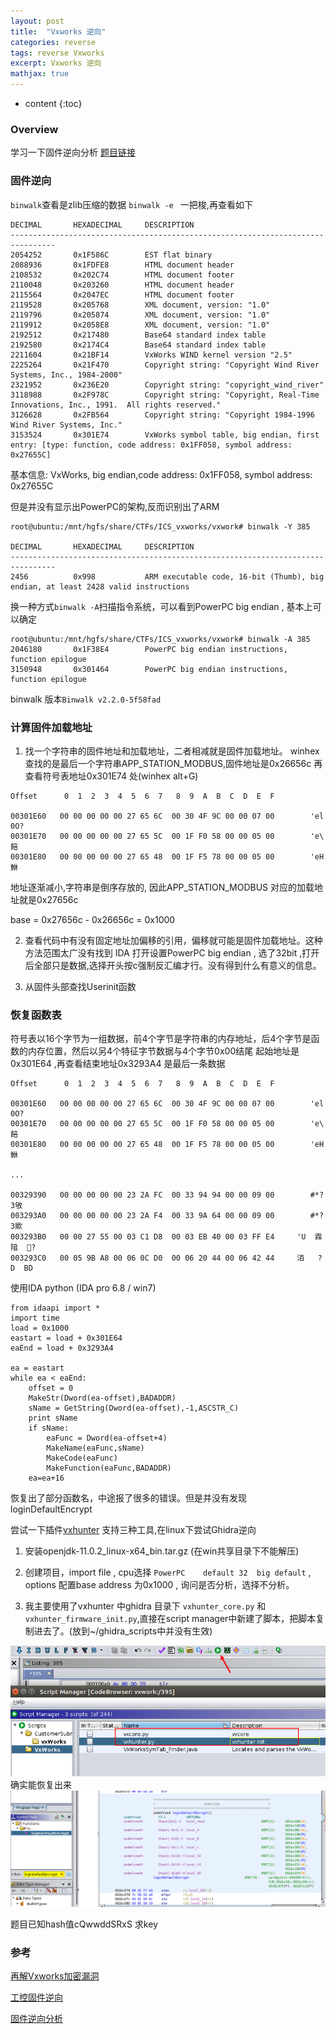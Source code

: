 ```yaml
---
layout: post
title:  "Vxworks 逆向"
categories: reverse
tags: reverse Vxworks
excerpt: Vxworks 逆向
mathjax: true
---
```


* content
{:toc}

### Overview

学习一下固件逆向分析
[题目链接]()

### 固件逆向

`binwalk`查看是zlib压缩的数据
`binwalk -e ` 一把梭,再查看如下

```
DECIMAL       HEXADECIMAL     DESCRIPTION
--------------------------------------------------------------------------------
2054252       0x1F586C        EST flat binary
2088936       0x1FDFE8        HTML document header
2108532       0x202C74        HTML document footer
2110048       0x203260        HTML document header
2115564       0x2047EC        HTML document footer
2119528       0x205768        XML document, version: "1.0"
2119796       0x205874        XML document, version: "1.0"
2119912       0x2058E8        XML document, version: "1.0"
2192512       0x217480        Base64 standard index table
2192580       0x2174C4        Base64 standard index table
2211604       0x21BF14        VxWorks WIND kernel version "2.5"
2225264       0x21F470        Copyright string: "Copyright Wind River Systems, Inc., 1984-2000"
2321952       0x236E20        Copyright string: "copyright_wind_river"
3118988       0x2F978C        Copyright string: "Copyright, Real-Time Innovations, Inc., 1991.  All rights reserved."
3126628       0x2FB564        Copyright string: "Copyright 1984-1996 Wind River Systems, Inc."
3153524       0x301E74        VxWorks symbol table, big endian, first entry: [type: function, code address: 0x1FF058, symbol address: 0x27655C]
```
基本信息: VxWorks, big endian,code address: 0x1FF058, symbol address: 0x27655C

但是并没有显示出PowerPC的架构,反而识别出了ARM
```
root@ubuntu:/mnt/hgfs/share/CTFs/ICS_vxworks/vxwork# binwalk -Y 385

DECIMAL       HEXADECIMAL     DESCRIPTION
--------------------------------------------------------------------------------
2456          0x998           ARM executable code, 16-bit (Thumb), big endian, at least 2428 valid instructions
```

换一种方式`binwalk -A`扫描指令系统，可以看到PowerPC big endian , 基本上可以确定

```
root@ubuntu:/mnt/hgfs/share/CTFs/ICS_vxworks/vxwork# binwalk -A 385
2046180       0x1F38E4        PowerPC big endian instructions, function epilogue
3150948       0x301464        PowerPC big endian instructions, function epilogue
```

binwalk 版本`Binwalk v2.2.0-5f58fad`

### 计算固件加载地址

1. 找一个字符串的固件地址和加载地址，二者相减就是固件加载地址。
winhex 查找的是最后一个字符串APP_STATION_MODBUS,固件地址是0x26656c
再查看符号表地址0x301E74 处(winhex alt+G) 

```
Offset      0  1  2  3  4  5  6  7   8  9  A  B  C  D  E  F

00301E60   00 00 00 00 00 27 65 6C  00 30 4F 9C 00 00 07 00        'el 0O?   
00301E70   00 00 00 00 00 27 65 5C  00 1F F0 58 00 00 05 00        'e\  餢    
00301E80   00 00 00 00 00 27 65 48  00 1F F5 78 00 00 05 00        'eH  鮴    
```
地址逐渐减小,字符串是倒序存放的, 因此APP_STATION_MODBUS 对应的加载地址就是0x27656c

base = 0x27656c - 0x26656c = 0x1000

2. 查看代码中有没有固定地址加偏移的引用，偏移就可能是固件加载地址。这种方法范围太广没有找到
IDA 打开设置PowerPC big endian , 选了32bit ,打开后全部只是数据,选择开头按c强制反汇编才行。没有得到什么有意义的信息。

3. 从固件头部查找Userinit函数


### 恢复函数表

符号表以16个字节为一组数据，前4个字节是字符串的内存地址，后4个字节是函数的内存位置，然后以另4个特征字节数据与4个字节0x00结尾
起始地址是0x301E64 ,再查看结束地址0x3293A4 是最后一条数据

```
Offset      0  1  2  3  4  5  6  7   8  9  A  B  C  D  E  F

00301E60   00 00 00 00 00 27 65 6C  00 30 4F 9C 00 00 07 00        'el 0O?   
00301E70   00 00 00 00 00 27 65 5C  00 1F F0 58 00 00 05 00        'e\  餢    
00301E80   00 00 00 00 00 27 65 48  00 1F F5 78 00 00 05 00        'eH  鮴    

...

00329390   00 00 00 00 00 23 2A FC  00 33 94 94 00 00 09 00        #*?3敂    
003293A0   00 00 00 00 00 23 2A F4  00 33 9A 64 00 00 09 00        #*?3歞    
003293B0   00 00 27 55 00 03 C1 D8  00 03 EB 40 00 03 FF E4     'U  霖  隌  ?
003293C0   00 05 9B A8 00 06 0C D0  00 06 20 44 00 06 42 44     洦   ?  D  BD

```

使用IDA python (IDA pro 6.8 / win7)

```
from idaapi import *
import time
load = 0x1000
eastart = load + 0x301E64
eaEnd = load + 0x3293A4

ea = eastart
while ea < eaEnd:
    offset = 0
    MakeStr(Dword(ea-offset),BADADDR)
    sName = GetString(Dword(ea-offset),-1,ASCSTR_C)
    print sName
    if sName:
        eaFunc = Dword(ea-offset+4)
        MakeName(eaFunc,sName)
        MakeCode(eaFunc)
        MakeFunction(eaFunc,BADADDR)
    ea=ea+16
```
恢复出了部分函数名，中途报了很多的错误。但是并没有发现loginDefaultEncrypt

尝试一下插件[vxhunter](https://github.com/PAGalaxyLab/vxhunter) 支持三种工具,在linux下尝试Ghidra逆向

1. 安装openjdk-11.0.2_linux-x64_bin.tar.gz (在win共享目录下不能解压)

2. 创建项目，import file , cpu选择 `PowerPC	default	32	big	default` , options 配置base address 为0x1000 , 询问是否分析，选择不分析。
3. 我主要使用了vxhunter 中ghidra 目录下 `vxhunter_core.py` 和  `vxhunter_firmware_init.py`,直接在script manager中新建了脚本，把脚本复制进去了。(放到~/ghidra_scripts中并没有生效)

![](IMG/2019-11-25-Vxworks_re/vxhunter.png)
确实能恢复出来
![](IMG/2019-11-25-Vxworks_re/result.png)


题目已知hash值cQwwddSRxS 求key


### 参考
[再解Vxworks加密漏洞](https://www.freebuf.com/vuls/177036.html)

[工控固件逆向](http://www.icsmaster.org/archives/ics/784)

[固件逆向分析](https://paper.seebug.org/613/)

